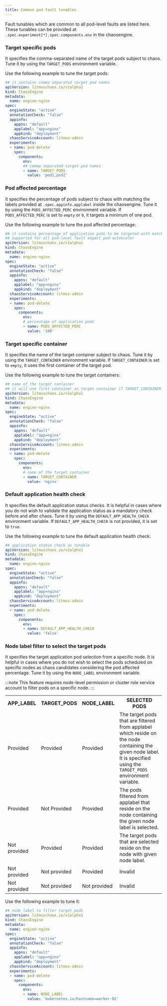 ```yaml
---
title: Common pod fault tunables
---
```

Fault tunables which are common to all pod-level faults are listed here. These tunables can be provided at `.spec.experiment[*].spec.components.env` in the chaosengine.

### Target specific pods

It specifies the comma-separated name of the target pods subject to chaos. Tune it by using the `TARGET_PODS` environment variable.

Use the following example to tune the target pods:

[embedmd]:# (./static/manifests/common/target-pods.yaml yaml)
```yaml
## it contains comma separated target pod names
apiVersion: litmuschaos.io/v1alpha1
kind: ChaosEngine
metadata:
  name: engine-nginx
spec:
  engineState: "active"
  annotationCheck: "false"
  appinfo:
    appns: "default"
    applabel: "app=nginx"
    appkind: "deployment"
  chaosServiceAccount: litmus-admin
  experiments:
  - name: pod-delete
    spec:
      components:
        env:
        ## comma separated target pod names
        - name: TARGET_PODS
          value: 'pod1,pod2'
```

### Pod affected percentage

It specifies the percentage of pods subject to chaos with matching the labels provided at `.spec.appinfo.applabel` inside the chaosengine. Tune it by using the `PODS_AFFECTED_PERC` environment variable. If `PODS_AFFECTED_PERC` is set to `empty` or `0`, it targets a minimum of one pod.

Use the following example to tune the pod affected percentage:

[embedmd]:# (./static/manifests/common/pod-affected-percentage.yaml yaml)
```yaml
## it contains percentage of application pods to be targeted with matching labels or names in the application namespace
## supported for all pod-level fault expect pod-autoscaler
apiVersion: litmuschaos.io/v1alpha1
kind: ChaosEngine
metadata:
  name: engine-nginx
spec:
  engineState: "active"
  annotationCheck: "false"
  appinfo:
    appns: "default"
    applabel: "app=nginx"
    appkind: "deployment"
  chaosServiceAccount: litmus-admin
  experiments:
  - name: pod-delete
    spec:
      components:
        env:
        # percentage of application pods
        - name: PODS_AFFECTED_PERC
          value: '100'
```

### Target specific container

It specifies the name of the target container subject to chaos. Tune it by using the `TARGET_CONTAINER` environment variable. If `TARGET_CONTAINER` is set to `empty`, it uses the first container of the target pod.

Use the following example to tune the target containers:

[embedmd]:# (./static/manifests/common/target-container.yaml yaml)
```yaml
## name of the target container
## it will use first container as target container if TARGET_CONTAINER is provided as empty
apiVersion: litmuschaos.io/v1alpha1
kind: ChaosEngine
metadata:
  name: engine-nginx
spec:
  engineState: "active"
  annotationCheck: "false"
  appinfo:
    appns: "default"
    applabel: "app=nginx"
    appkind: "deployment"
  chaosServiceAccount: litmus-admin
  experiments:
  - name: pod-delete
    spec:
      components:
        env:
        # name of the target container
        - name: TARGET_CONTAINER
          value: 'nginx'
```

### Default application health check

It specifies the default application status checks. It is helpful in cases where you do not wish to validate the application status as a mandatory check before and after chaos. Tune it by using the `DEFAULT_APP_HEALTH_CHECK` environment variable. If `DEFAULT_APP_HEALTH_CHECK` is not provided, it is set to `true`.

Use the following example to tune the default application health check:

[embedmd]:# (./static/manifests/common/default-app-health-check.yaml yaml)
```yaml
## application status check as tunable
apiVersion: litmuschaos.io/v1alpha1
kind: ChaosEngine
metadata:
  name: engine-nginx
spec:
  engineState: "active"
  annotationCheck: "false"
  appinfo:
    appns: "default"
    applabel: "app=nginx"
    appkind: "deployment"
  chaosServiceAccount: litmus-admin
  experiments:
  - name: pod-delete
    spec:
      components:
        env:
        - name: DEFAULT_APP_HEALTH_CHECK
          value: 'false'
```

### Node label filter to select the target pods

It specifies the target application pod selection from a specific node. It is helpful in cases where you do not wish to select the pods scheduled on specific nodes as chaos candidates considering the pod affected percentage. Tune it by using the `NODE_LABEL` environment variable.

:::note
This feature requires node-level permission or cluster role service account to filter pods on a specific node.
:::

<table>
  <tr>
    <th>APP_LABEL</th>
    <th>TARGET_PODS</th>
    <th>NODE_LABEL</th>
    <th>SELECTED PODS</th>
  </tr>
  <tr>
    <td>Provided</td>
    <td>Provided</td>
    <td>Provided</td>
    <td>The target pods that are filtered from applabel which reside on the node containing the given node label. It is specified using the <code>TARGET_PODS</code> environment variable. </td>
  </tr>
   <tr>
    <td>Provided</td>
    <td>Not Provided</td>
    <td>Provided</td>
    <td>The pods filtered from applabel that reside on the node containing the given node label is selected. </td>
  </tr>
   <tr>
    <td>Not provided</td>
    <td>Provided</td>
    <td>Provided</td>
    <td>The target pods that are selected reside on the node with given node label. </td>
  </tr>
  <tr>
    <td>Not provided</td>
    <td>Not provided</td>
    <td>Provided</td>
    <td>Invalid</td>
  </tr>
  <tr>
    <td>Not provided</td>
    <td>Not provided</td>
    <td>Not provided</td>
    <td>Invalid</td>
  </tr>
</table>

Use the following example to tune it:

[embedmd]:# (./static/manifests/common/node-label-filter.yaml yaml)
```yaml
## node label to filter target pods
apiVersion: litmuschaos.io/v1alpha1
kind: ChaosEngine
metadata:
  name: engine-nginx
spec:
  engineState: "active"
  annotationCheck: "false"
  appinfo:
    appns: "default"
    applabel: "app=nginx"
    appkind: "deployment"
  chaosServiceAccount: litmus-admin
  experiments:
  - name: pod-delete
    spec:
      components:
        env:
        - name: NODE_LABEL
          value: 'kubernetes.io/hostname=worker-01'
```

